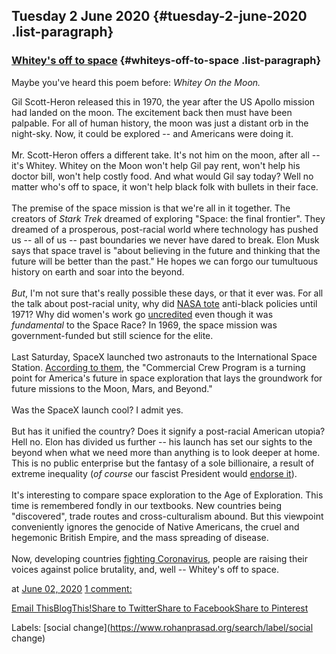 ## Tuesday 2 June 2020 {#tuesday-2-june-2020 .list-paragraph}

### [Whitey\'s off to space](https://www.rohanprasad.org/2020/06/maybe-youve-heard-this-poem-before.html)  {#whiteys-off-to-space .list-paragraph}

Maybe you\'ve heard this poem before: *Whitey On the Moon.*

Gil Scott-Heron released this in 1970, the year after the US Apollo
mission had landed on the moon. The excitement back then must have been
palpable. For all of human history, the moon was just a distant orb in
the night-sky. Now, it could be explored \-- and Americans were doing
it.\
\
Mr. Scott-Heron offers a different take. It\'s not him on the moon,
after all \-- it\'s Whitey. Whitey on the Moon won\'t help Gil pay rent,
won\'t help his doctor bill, won\'t help costly food. And what would Gil
say today? Well no matter who\'s off to space, it won\'t help black folk
with bullets in their face.\
\
The premise of the space mission is that we\'re all in it together. The
creators of *Stark Trek* dreamed of exploring \"Space: the final
frontier\". They dreamed of a prosperous, post-racial world where
technology has pushed us \-- all of us \-- past boundaries we never have
dared to break. Elon Musk says that space travel is \"about believing in
the future and thinking that the future will be better than the past.\"
He hopes we can forgo our tumultuous history on earth and soar into the
beyond.\
\
*But*, I\'m not sure that\'s really possible these days, or that it ever
was. For all the talk about post-racial unity, why did [NASA
tote](https://history.nasa.gov/sp4801-chapter22.pdf) anti-black policies
until 1971? Why did women\'s work go
[uncredited](https://www.imdb.com/title/tt4846340/) even though it was
*fundamental* to the Space Race? In 1969, the space mission was
government-funded but still science for the elite.\
\
Last Saturday, SpaceX launched two astronauts to the International Space
Station. [According to them](https://www.spacex.com/launches/), the
\"Commercial Crew Program is a turning point for America\'s future in
space exploration that lays the groundwork for future missions to the
Moon, Mars, and Beyond.\"\
\
Was the SpaceX launch cool? I admit yes.\
\
But has it unified the country? Does it signify a post-racial American
utopia? Hell no. Elon has divided us further \-- his launch has set our
sights to the beyond when what we need more than anything is to look
deeper at home. This is no public enterprise but the fantasy of a sole
billionaire, a result of extreme inequality (*of course* our fascist
President would [endorse
it](https://twitter.com/realDonaldTrump/status/961073467784421382)).\
\
It\'s interesting to compare space exploration to the Age of
Exploration. This time is remembered fondly in our textbooks. New
countries being \"discovered\", trade routes and cross-culturalism
abound. But this viewpoint conveniently ignores the genocide of Native
Americans, the cruel and hegemonic British Empire, and the mass
spreading of disease.\
\
Now, developing countries [fighting
Coronavirus](https://www.theguardian.com/commentisfree/2020/apr/21/coronavirus-disaster-developing-nations-global-marshall-plan),
people are raising their voices against police brutality, and, well \--
Whitey\'s off to space.

at [June 02,
2020](https://www.rohanprasad.org/2020/06/maybe-youve-heard-this-poem-before.html)
[1
comment:](https://www.rohanprasad.org/2020/06/maybe-youve-heard-this-poem-before.html#comment-form)

[Email
This](https://draft.blogger.com/share-post.g?blogID=597296393545314941&postID=1975726997383080602&target=email)[BlogThis!](https://draft.blogger.com/share-post.g?blogID=597296393545314941&postID=1975726997383080602&target=blog)[Share
to
Twitter](https://draft.blogger.com/share-post.g?blogID=597296393545314941&postID=1975726997383080602&target=twitter)[Share
to
Facebook](https://draft.blogger.com/share-post.g?blogID=597296393545314941&postID=1975726997383080602&target=facebook)[Share
to
Pinterest](https://draft.blogger.com/share-post.g?blogID=597296393545314941&postID=1975726997383080602&target=pinterest)

Labels: [social
change](https://www.rohanprasad.org/search/label/social change)

